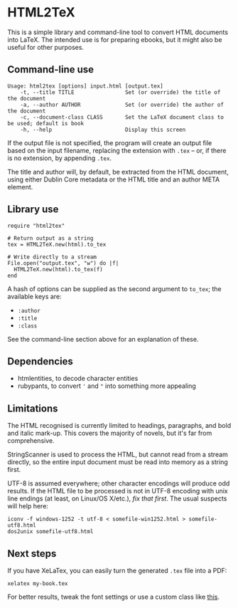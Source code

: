 HTML2TeX
========

This is a simple library and command-line tool to convert HTML documents into
LaTeX. The intended use is for preparing ebooks, but it might also be useful
for other purposes.

Command-line use
----------------

    Usage: html2tex [options] input.html [output.tex]
        -t, --title TITLE                Set (or override) the title of the document
        -a, --author AUTHOR              Set (or override) the author of the document
        -c, --document-class CLASS       Set the LaTeX document class to be used; default is book
        -h, --help                       Display this screen

If the output file is not specified, the program will create an output file
based on the input filename, replacing the extension with `.tex` – or, if there
is no extension, by appending `.tex`.

The title and author will, by default, be extracted from the HTML document,
using either Dublin Core metadata or the HTML title and an author META element.

Library use
-----------

    require "html2tex"
    
    # Return output as a string
    tex = HTML2TeX.new(html).to_tex
    
    # Write directly to a stream
    File.open("output.tex", "w") do |f|
      HTML2TeX.new(html).to_tex(f)
    end

A hash of options can be supplied as the second argument to `to_tex`; the
available keys are:

* `:author`
* `:title`
* `:class`

See the command-line section above for an explanation of these.

Dependencies
------------

* htmlentities, to decode character entities
* rubypants, to convert `'` and `"` into something more appealing

Limitations
-----------

The HTML recognised is currently limited to headings, paragraphs, and bold and
italic mark-up. This covers the majority of novels, but it's far from
comprehensive.

StringScanner is used to process the HTML, but cannot read from a stream
directly, so the entire input document must be read into memory as a string
first.

UTF-8 is assumed everywhere; other character encodings will produce odd
results. If the HTML file to be processed is not in UTF-8 encoding with unix
line endings (at least, on Linux/OS X/etc.), _fix that first_. The usual
suspects will help here:

    iconv -f windows-1252 -t utf-8 < somefile-win1252.html > somefile-utf8.html
    dos2unix somefile-utf8.html

Next steps
----------

If you have XeLaTex, you can easily turn the generated `.tex` file into a PDF:

    xelatex my-book.tex

For better results, tweak the font settings or use a custom class like [this][ebook.cls].

[ebook.cls]: http://github.com/threedaymonk/gutenberg2pdf/blob/master/ebook.cls
